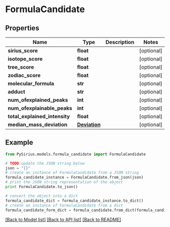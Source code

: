 # FormulaCandidate



## Properties

Name | Type | Description | Notes
------------ | ------------- | ------------- | -------------
**sirius_score** | **float** |  | [optional] 
**isotope_score** | **float** |  | [optional] 
**tree_score** | **float** |  | [optional] 
**zodiac_score** | **float** |  | [optional] 
**molecular_formula** | **str** |  | [optional] 
**adduct** | **str** |  | [optional] 
**num_ofexplained_peaks** | **int** |  | [optional] 
**num_ofexplainable_peaks** | **int** |  | [optional] 
**total_explained_intensity** | **float** |  | [optional] 
**median_mass_deviation** | [**Deviation**](Deviation.md) |  | [optional] 

## Example

```python
from PySirius.models.formula_candidate import FormulaCandidate

# TODO update the JSON string below
json = "{}"
# create an instance of FormulaCandidate from a JSON string
formula_candidate_instance = FormulaCandidate.from_json(json)
# print the JSON string representation of the object
print FormulaCandidate.to_json()

# convert the object into a dict
formula_candidate_dict = formula_candidate_instance.to_dict()
# create an instance of FormulaCandidate from a dict
formula_candidate_form_dict = formula_candidate.from_dict(formula_candidate_dict)
```
[[Back to Model list]](../README.md#documentation-for-models) [[Back to API list]](../README.md#documentation-for-api-endpoints) [[Back to README]](../README.md)


